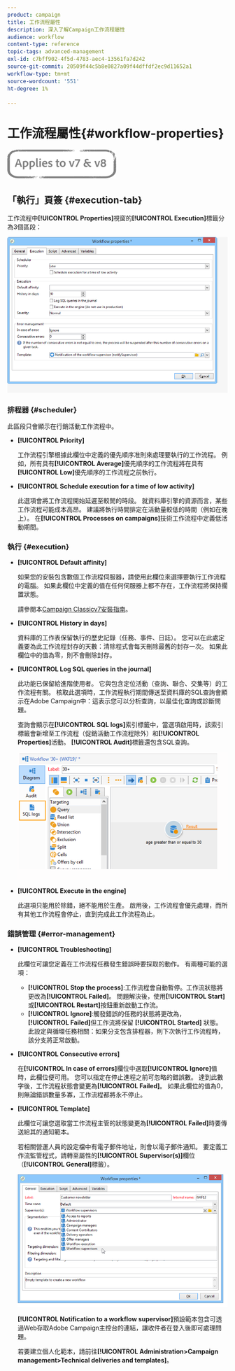 ```yaml
---
product: campaign
title: 工作流程屬性
description: 深入了解Campaign工作流程屬性
audience: workflow
content-type: reference
topic-tags: advanced-management
exl-id: c7bff902-4f5d-4783-aec4-13561fa7d242
source-git-commit: 20509f44c5b8e0827a09f44dffdf2ec9d11652a1
workflow-type: tm+mt
source-wordcount: '551'
ht-degree: 1%

---
```


# 工作流程屬性{#workflow-properties}

![](../../assets/common.svg)

## 「執行」頁簽 {#execution-tab}

工作流程中&#x200B;**[!UICONTROL Properties]**&#x200B;視窗的&#x200B;**[!UICONTROL Execution]**&#x200B;標籤分為3個區段：

![](assets/wf_execution_tab.png)

### 排程器 {#scheduler}

此區段只會顯示在行銷活動工作流程中。

* **[!UICONTROL Priority]**

   工作流程引擎根據此欄位中定義的優先順序准則來處理要執行的工作流程。 例如，所有具有&#x200B;**[!UICONTROL Average]**&#x200B;優先順序的工作流程將在具有&#x200B;**[!UICONTROL Low]**&#x200B;優先順序的工作流程之前執行。

* **[!UICONTROL Schedule execution for a time of low activity]**

   此選項會將工作流程開始延遲至較閒的時段。 就資料庫引擎的資源而言，某些工作流程可能成本高昂。 建議將執行時間排定在活動量較低的時間（例如在晚上）。 在&#x200B;**[!UICONTROL Processes on campaigns]**&#x200B;技術工作流程中定義低活動期間。

### 執行 {#execution}

* **[!UICONTROL Default affinity]**

   如果您的安裝包含數個工作流程伺服器，請使用此欄位來選擇要執行工作流程的電腦。 如果此欄位中定義的值在任何伺服器上都不存在，工作流程將保持擱置狀態。

   請參閱本[Campaign Classicv7安裝指南](../../installation/using/configuring-campaign-server.md#high-availability-workflows-and-affinities)。

* **[!UICONTROL History in days]**

   資料庫的工作表保留執行的歷史記錄（任務、事件、日誌）。 您可以在此處定義要為此工作流程封存的天數：清除程式會每天刪除最舊的封存一次。 如果此欄位中的值為零，則不會刪除封存。

* **[!UICONTROL Log SQL queries in the journal]**

   此功能已保留給進階使用者。 它與包含定位活動（查詢、聯合、交集等）的工作流程有關。 核取此選項時，工作流程執行期間傳送至資料庫的SQL查詢會顯示在Adobe Campaign中：這表示您可以分析查詢，以最佳化查詢或診斷問題。

   查詢會顯示在&#x200B;**[!UICONTROL SQL logs]**&#x200B;索引標籤中，當選項啟用時，該索引標籤會新增至工作流程（促銷活動工作流程除外）和&#x200B;**[!UICONTROL Properties]**&#x200B;活動。 **[!UICONTROL Audit]**&#x200B;標籤還包含SQL查詢。

   ![](assets/wf_tab_log_sql.png)

* **[!UICONTROL Execute in the engine]**

   此選項只能用於除錯，絕不能用於生產。 啟用後，工作流程會優先處理，而所有其他工作流程會停止，直到完成此工作流程為止。

### 錯誤管理 {#error-management}

* **[!UICONTROL Troubleshooting]**

   此欄位可讓您定義在工作流程任務發生錯誤時要採取的動作。 有兩種可能的選項：

   * **[!UICONTROL Stop the process]**:工作流程會自動暫停。工作流狀態將更改為&#x200B;**[!UICONTROL Failed]**。 問題解決後，使用&#x200B;**[!UICONTROL Start]**&#x200B;或&#x200B;**[!UICONTROL Restart]**&#x200B;按鈕重新啟動工作流。
   * **[!UICONTROL Ignore]**:觸發錯誤的任務的狀態將更改為， **[!UICONTROL Failed]**&#x200B;但工作流將保留 **[!UICONTROL Started]** 狀態。此設定與循環任務相關：如果分支包含排程器，則下次執行工作流程時，該分支將正常啟動。

* **[!UICONTROL Consecutive errors]**

   在&#x200B;**[!UICONTROL In case of errors]**&#x200B;欄位中選取&#x200B;**[!UICONTROL Ignore]**&#x200B;值時，此欄位便可用。 您可以指定在停止進程之前可忽略的錯誤數。 達到此數字後，工作流程狀態會變更為&#x200B;**[!UICONTROL Failed]**。 如果此欄位的值為0，則無論錯誤數量多寡，工作流程都將永不停止。

* **[!UICONTROL Template]**

   此欄位可讓您選取當工作流程主管的狀態變更為&#x200B;**[!UICONTROL Failed]**&#x200B;時要傳送給其的通知範本。

   若相關營運人員的設定檔中有電子郵件地址，則會以電子郵件通知。 要定義工作流監管程式，請轉至屬性的&#x200B;**[!UICONTROL Supervisor(s)]**&#x200B;欄位（**[!UICONTROL General]**&#x200B;標籤）。

   ![](assets/wf-properties_select-supervisors.png)

   **[!UICONTROL Notification to a workflow supervisor]**&#x200B;預設範本包含可透過Web存取Adobe Campaign主控台的連結，讓收件者在登入後即可處理問題。

   若要建立個人化範本，請前往&#x200B;**[!UICONTROL Administration>Campaign management>Technical deliveries and templates]**。

